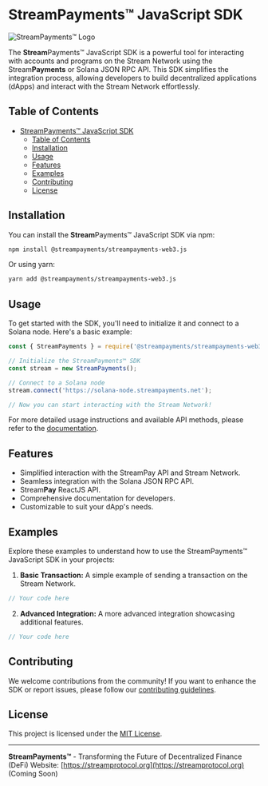 # StreamPayments™ JavaScript SDK

![StreamPayments™ Logo](your-logo.png)

The **Stream**Payments™ JavaScript SDK is a powerful tool for interacting with accounts and programs on the Stream Network using the Stream**Payments** or Solana JSON RPC API. This SDK simplifies the integration process, allowing developers to build decentralized applications (dApps) and interact with the Stream Network effortlessly.

## Table of Contents

- [StreamPayments™ JavaScript SDK](#streampayments-javascript-sdk)
  - [Table of Contents](#table-of-contents)
  - [Installation](#installation)
  - [Usage](#usage)
  - [Features](#features)
  - [Examples](#examples)
  - [Contributing](#contributing)
  - [License](#license)

## Installation

You can install the **Stream**Payments™ JavaScript SDK via npm:

```bash
npm install @streampayments/streampayments-web3.js
```

Or using yarn:

```bash
yarn add @streampayments/streampayments-web3.js
```

## Usage

To get started with the SDK, you'll need to initialize it and connect to a Solana node. Here's a basic example:

```javascript
const { StreamPayments } = require('@streampayments/streampayments-web3.js');

// Initialize the StreamPayments™ SDK
const stream = new StreamPayments();

// Connect to a Solana node
stream.connect('https://solana-node.streampayments.net');

// Now you can start interacting with the Stream Network!
```

For more detailed usage instructions and available API methods, please refer to the [documentation](https://docs.streampayments.org).

## Features

- Simplified interaction with the StreamPay API and Stream Network.
- Seamless integration with the Solana JSON RPC API.
- Stream**Pay** ReactJS API.
- Comprehensive documentation for developers.
- Customizable to suit your dApp's needs.

## Examples

Explore these examples to understand how to use the StreamPayments™ JavaScript SDK in your projects:

1. **Basic Transaction:** A simple example of sending a transaction on the Stream Network.

```javascript
// Your code here
```

2. **Advanced Integration:** A more advanced integration showcasing additional features.

```javascript
// Your code here
```

## Contributing

We welcome contributions from the community! If you want to enhance the SDK or report issues, please follow our [contributing guidelines](CONTRIBUTING.md).

## License

This project is licensed under the [MIT License](LICENSE).

---

**StreamPayments™** - Transforming the Future of Decentralized Finance (DeFi)
Website: [https://streamprotocol.org](https://streamprotocol.org) (Coming Soon)

